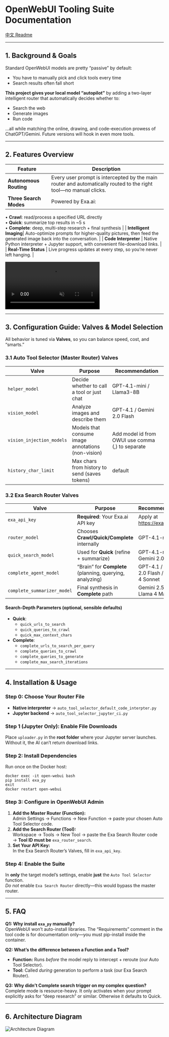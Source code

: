 # OpenWebUI Tooling Suite Documentation  
[中文 Readme](https://github.com/ShaoRou459/OpenwebUI-Tooling-Setup/blob/main/README_zh.md)

---

## 1. Background & Goals  
Standard OpenWebUI models are pretty “passive” by default:  
- You have to manually pick and click tools every time  
- Search results often fall short  

**This project gives your local model “autopilot”** by adding a two-layer intelligent router that automatically decides whether to:  
- Search the web  
- Generate images  
- Run code  

…all while matching the online, drawing, and code-execution prowess of ChatGPT/Gemini. Future versions will hook in even more tools.

---

## 2. Features Overview  

| Feature                | Description                                                                                                           |
|------------------------|-----------------------------------------------------------------------------------------------------------------------|
| **Autonomous Routing** | Every user prompt is intercepted by the main router and automatically routed to the right tool—no manual clicks.     |
| **Three Search Modes** | Powered by Exa.ai:  
• **Crawl**: read/process a specified URL directly  
• **Quick**: summarize top results in ~5 s  
• **Complete**: deep, multi-step research + final synthesis |
| **Intelligent Imaging**| Auto-optimize prompts for higher-quality pictures, then feed the generated image back into the conversation.         |
| **Code Interpreter**   | Native Python interpreter + Jupyter support, with convenient file-download links.                                      |
| **Real-Time Status**   | Live progress updates at every step, so you’re never left hanging.                                                    |

<video src="https://private-user-images.githubusercontent.com/212266166/468440945-696cb316-c160-4210-a0dc-f87a04be1647.mp4" controls muted loop style="max-width:100%;"></video>

---

## 3. Configuration Guide: Valves & Model Selection  
All behavior is tuned via **Valves**, so you can balance speed, cost, and “smarts.”

### 3.1 Auto Tool Selector (Master Router) Valves  

| Valve                     | Purpose                                            | Recommendation                 |
|---------------------------|----------------------------------------------------|--------------------------------|
| `helper_model`            | Decide whether to call a tool or just chat         | GPT-4.1-mini / Llama3-8B       |
| `vision_model`            | Analyze images and describe them                   | GPT-4.1 / Gemini 2.0 Flash     |
| `vision_injection_models` | Models that consume image annotations (non-vision) | Add model id from OWUI use comma (,) to separate       |
| `history_char_limit`      | Max chars from history to send (saves tokens)      | default                        |

### 3.2 Exa Search Router Valves  

| Valve                      | Purpose                                                      | Recommendation                                |
|----------------------------|--------------------------------------------------------------|-----------------------------------------------|
| `exa_api_key`              | **Required**: Your Exa.ai API key                            | Apply at https://exa.ai                       |
| `router_model`             | Chooses **Crawl/Quick/Complete** internally                   | GPT-4.1-mini                                  |
| `quick_search_model`       | Used for **Quick** (refine + summarize)                       | GPT-4.1-mini / Gemini 2.0 Flash               |
| `complete_agent_model`     | “Brain” for **Complete** (planning, querying, analyzing)      | GPT-4.1 / Gemini 2.0 Flash / Claude 4 Sonnet  |
| `complete_summarizer_model`| Final synthesis in **Complete** path                          | Gemini 2.5 Flash / Llama 4 Maverick           |

#### Search-Depth Parameters (optional, sensible defaults)  
- **Quick**:  
    - `quick_urls_to_search`  
    - `quick_queries_to_crawl`  
    - `quick_max_context_chars`  
- **Complete**:  
    - `complete_urls_to_search_per_query`  
    - `complete_queries_to_crawl`  
    - `complete_queries_to_generate`  
    - `complete_max_search_iterations`  

---

## 4. Installation & Usage  

### Step 0: Choose Your Router File  
- **Native interpreter** → `auto_tool_selector_default_code_interpter.py`  
- **Jupyter backend** → `auto_tool_selector_jupyter_ci.py`  

### Step 1 (Jupyter Only): Enable File Downloads  
Place `uploader.py` in the **root folder** where your Jupyter server launches. Without it, the AI can’t return download links.

### Step 2: Install Dependencies  
Run once on the Docker host:

    docker exec -it open-webui bash
    pip install exa_py
    exit
    docker restart open-webui

### Step 3: Configure in OpenWebUI Admin  
1. **Add the Master Router (Function):**  
   Admin Settings → Functions → New Function → paste your chosen Auto Tool Selector code.  
2. **Add the Search Router (Tool):**  
   Workspace → Tools → New Tool → paste the Exa Search Router code  
   → **Tool ID must be** `exa_router_search`.  
3. **Set Your API Key:**  
   In the Exa Search Router’s Valves, fill in `exa_api_key`.

### Step 4: Enable the Suite  
In **only** the target model’s settings, enable **just** the `Auto Tool Selector` function.  
_Do not_ enable `Exa Search Router` directly—this would bypass the master router.

---

## 5. FAQ  
**Q1: Why install `exa_py` manually?**  
OpenWebUI won’t auto-install libraries. The “Requirements” comment in the tool code is for documentation only—you must pip-install inside the container.  

**Q2: What’s the difference between a Function and a Tool?**  
- **Function:** Runs _before_ the model reply to intercept + reroute (our Auto Tool Selector).  
- **Tool:** Called _during_ generation to perform a task (our Exa Search Router).  

**Q3: Why didn’t Complete search trigger on my complex question?**  
Complete mode is resource-heavy. It only activates when your prompt explicitly asks for “deep research” or similar. Otherwise it defaults to Quick.

---

## 6. Architecture Diagram  
![Architecture Diagram](https://github.com/user-attachments/assets/e79f7658-020f-4804-8d16-e4414ad781e8)

